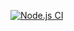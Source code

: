 [![Node.js CI](https://github.com/Saffah1910/Restaurant-Booking-System/actions/workflows/node.js.yml/badge.svg)](https://github.com/Saffah1910/Restaurant-Booking-System/actions/workflows/node.js.yml)